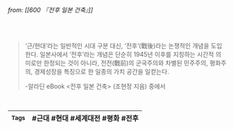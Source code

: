 
###### from: [[600 『전후 일본 건축』]]

<br/>

>‘근/현대’라는 일반적인 시대 구분 대신, ‘전후’(戰後)라는 논쟁적인 개념을 도입한다. 일본사에서 ‘전후’라는 개념은 단순히 1945년 이후를 지칭하는 시간적 의미로만 한정되는 것이 아니라, 전전(戰前)의 군국주의와 차별된 민주주의, 평화주의, 경제성장을 특징으로 한 일종의 가치 공간을 일컫는다. 
>
>-알라딘 eBook <전후 일본 건축> (조현정 지음) 중에서

<br/>

| <small> Tags </small> | #근대  #현대  #세계대전  #평화  #전후  |
| --- | --- |
